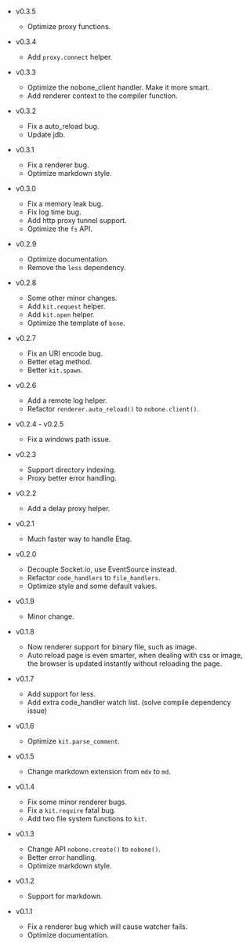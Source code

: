 * v0.3.5

  * Optimize proxy functions.

* v0.3.4

  * Add `proxy.connect` helper.

* v0.3.3

  * Optimize the nobone_client handler. Make it more smart.
  * Add renderer context to the compiler function.

* v0.3.2

  * Fix a auto_reload bug.
  * Update jdb.

* v0.3.1

  * Fix a renderer bug.
  * Optimize markdown style.

* v0.3.0

  * Fix a memory leak bug.
  * Fix log time bug.
  * Add http proxy tunnel support.
  * Optimize the `fs` API.

* v0.2.9

  * Optimize documentation.
  * Remove the `less` dependency.

* v0.2.8

  * Some other minor changes.
  * Add `kit.request` helper.
  * Add `kit.open` helper.
  * Optimize the template of `bone`.

* v0.2.7

  * Fix an URI encode bug.
  * Better etag method.
  * Better `kit.spawn`.

* v0.2.6

  * Add a remote log helper.
  * Refactor `renderer.auto_reload()` to `nobone.client()`.

* v0.2.4 - v0.2.5

  * Fix a windows path issue.

* v0.2.3

  * Support directory indexing.
  * Proxy better error handling.

* v0.2.2

  * Add a delay proxy helper.

* v0.2.1

  * Much faster way to handle Etag.

* v0.2.0

  * Decouple Socket.io, use EventSource instead.
  * Refactor `code_handlers` to `file_handlers`.
  * Optimize style and some default values.

* v0.1.9

  * Minor change.

* v0.1.8

  * Now renderer support for binary file, such as image.
  * Auto reload page is even smarter, when dealing with css or image,
    the browser is updated instantly without reloading the page.

* v0.1.7

  * Add support for less.
  * Add extra code_handler watch list. (solve compile dependency issue)

* v0.1.6

  * Optimize `kit.parse_comment`.

* v0.1.5

  * Change markdown extension from `mdx` to `md`.

* v0.1.4

  * Fix some minor renderer bugs.
  * Fix a `kit.require` fatal bug.
  * Add two file system functions to `kit`.

* v0.1.3

  * Change API `nobone.create()` to `nobone()`.
  * Better error handling.
  * Optimize markdown style.

* v0.1.2

  * Support for markdown.

* v0.1.1

  * Fix a renderer bug which will cause watcher fails.
  * Optimize documentation.
